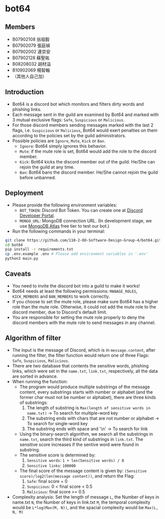 # bot64

## Members

- B07902108 翁祖毅
- B07902079 張庭禎
- B07902002 連崇安
- B07902128 蘇聖祐
- B08208032 胡材溢
- B10902069 楊智翰
- （其他人自己加）

## Introduction

- Bot64 is a discord bot which monitors and filters dirty words and phishing links.
- Each message sent in the guild are examined by Bot64 and marked with 3 mutual exclusive flags: `Safe`, `Suspicious` or `Malicious`.
- For those discord members sending messages marked with the last 2 flags, i.e. `Suspicious` or `Malicious`, Bot64 would exert penalties on them according to the policies set by the guild administrators.
- Possible policies are `Ignore`, `Mute`, `Kick` or `Ban`.
    - `Ignore`: Bot64 simply ignores this behavior.
    - `Mute`: if the mute role is set, Bot64 would add the role to the discord member.
    - `Kick`: Bot64 kicks the discord member out of the guild. He/She can rejoin the guild at any time.
    - `Ban`: Bot64 bans the discord member. He/She cannot rejoin the guild before unbanned.

## Deployment

- Please provide the following environment variables:
    - `BOT_TOKEN`: Discord Bot Token. You can create one at [Discord Developer Portal](https://discord.com/developers/applications).
    - `MONGO_URL`: MongoDB connection URL. (In development stage, we use [MongoDB Atlas](https://www.mongodb.com) free tier to test our bot.)
- Run the following commands in your terminal:
```sh
git clone https://github.com/110-2-OO-Software-Design-Group-4/bot64.git
cd bot64
pip install -r requirements.txt
cp .env.example .env # Please add environment variables in '.env'
python3 main.py
```
## Caveats

- You need to invite the discord bot into a guild to make it works!
- Bot64 needs at least the following permissions: `MANAGE_ROLES`, `KICK_MEMBERS` and `BAN_MEMBERS` to work correctly.
- If you choose to set the mute role, please make sure Bot64 has a higher role than the mute role. Otherwise, it could not add the mute role to the discord member, due to Discord's default limit.
- You are responsible for setting the mute role properly to deny the discord members with the mute role to send messages in any channel.

## Algorithm of filter

- The input is the message of Discord, which is in `message.content`, after running the filter, the filter function would return one of three Flags: `Safe`, `Suspicious`, `Malicious`.
- There are two database that contents the sensitive words, phishing links, which were set in the `name.txt`, `link.txt`, respectively, all the data are sorted in advance. 
- When running the function:
    - The program would produce multiple substrings of the message content, every substrings starts with number or alphabet (and the former char must not be number or alphabet), there are three kinds of substrings:
        1. The length of substring is `Max(length of sensitive words in name.txt)` -> To search for multiple-word key
        2. The substring ends with chars that are not number or alphabet -> To search for single-word key
        3. The substring ends with space and '\n' -> To search for link
    - Using the binary-search algorithm, we search all the substrings in `name.txt`, search the third kind of substrings in `link.txt`. The sensitive score increases if the sentive word were found in substring.
    - The sensitive score is determined by:
        1. `Sensitive words`: `1 + len(Sensitive words) / 8`
        2. `Sensitive links`: `100000`
    - The final score of the message content is given by: `(Sensitive score)/log2(len(message content))`, and return the Flag:
        1. `Safe`: final score = 0
        2. `Suspicious`: 0 < final score < 0.5
        3. `Malicious`: final score >= 0.5
- Complexity analysis: Set the length of message `L`, the Number of keys in name.txt `N`, the Number of keys in link.txt `M`, the temporal complexity would be `L*log(Max(M, N))`, and the spacial complexity would be `Max(L, N, M)`
